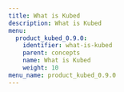 ```yaml
---
title: What is Kubed
description: What is Kubed
menu:
  product_kubed_0.9.0:
    identifier: what-is-kubed
    parent: concepts
    name: What is Kubed
    weight: 10
menu_name: product_kubed_0.9.0
---
```


